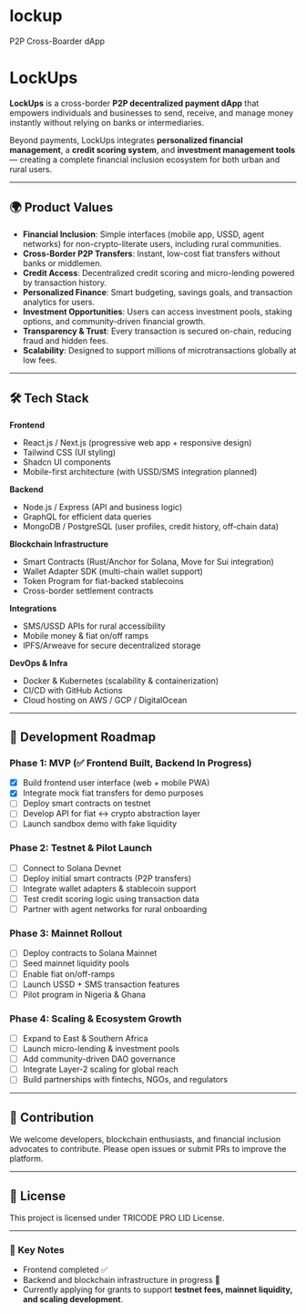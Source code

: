 # lockup
P2P Cross-Boarder dApp
# LockUps

**LockUps** is a cross-border **P2P decentralized payment dApp** that empowers individuals and businesses to send, receive, and manage money instantly without relying on banks or intermediaries.  

Beyond payments, LockUps integrates **personalized financial management**, a **credit scoring system**, and **investment management tools** — creating a complete financial inclusion ecosystem for both urban and rural users.  

---

## 🌍 Product Values

- **Financial Inclusion**: Simple interfaces (mobile app, USSD, agent networks) for non-crypto-literate users, including rural communities.  
- **Cross-Border P2P Transfers**: Instant, low-cost fiat transfers without banks or middlemen.  
- **Credit Access**: Decentralized credit scoring and micro-lending powered by transaction history.  
- **Personalized Finance**: Smart budgeting, savings goals, and transaction analytics for users.  
- **Investment Opportunities**: Users can access investment pools, staking options, and community-driven financial growth.  
- **Transparency & Trust**: Every transaction is secured on-chain, reducing fraud and hidden fees.  
- **Scalability**: Designed to support millions of microtransactions globally at low fees.  

---

## 🛠️ Tech Stack

**Frontend**
- React.js / Next.js (progressive web app + responsive design)  
- Tailwind CSS (UI styling)  
- Shadcn UI components  
- Mobile-first architecture (with USSD/SMS integration planned)  

**Backend**
- Node.js / Express (API and business logic)  
- GraphQL for efficient data queries  
- MongoDB / PostgreSQL (user profiles, credit history, off-chain data)  

**Blockchain Infrastructure**
- Smart Contracts (Rust/Anchor for Solana, Move for Sui integration)  
- Wallet Adapter SDK (multi-chain wallet support)  
- Token Program for fiat-backed stablecoins  
- Cross-border settlement contracts  

**Integrations**
- SMS/USSD APIs for rural accessibility  
- Mobile money & fiat on/off ramps  
- IPFS/Arweave for secure decentralized storage  

**DevOps & Infra**
- Docker & Kubernetes (scalability & containerization)  
- CI/CD with GitHub Actions  
- Cloud hosting on AWS / GCP / DigitalOcean  

---

## 🚀 Development Roadmap

### Phase 1: MVP (✅ Frontend Built, Backend In Progress)
- [x] Build frontend user interface (web + mobile PWA)  
- [x] Integrate mock fiat transfers for demo purposes  
- [ ] Deploy smart contracts on testnet  
- [ ] Develop API for fiat ↔ crypto abstraction layer  
- [ ] Launch sandbox demo with fake liquidity  

### Phase 2: Testnet & Pilot Launch
- [ ] Connect to Solana Devnet  
- [ ] Deploy initial smart contracts (P2P transfers)  
- [ ] Integrate wallet adapters & stablecoin support  
- [ ] Test credit scoring logic using transaction data  
- [ ] Partner with agent networks for rural onboarding  

### Phase 3: Mainnet Rollout
- [ ] Deploy contracts to Solana Mainnet  
- [ ] Seed mainnet liquidity pools  
- [ ] Enable fiat on/off-ramps  
- [ ] Launch USSD + SMS transaction features  
- [ ] Pilot program in Nigeria & Ghana  

### Phase 4: Scaling & Ecosystem Growth
- [ ] Expand to East & Southern Africa  
- [ ] Launch micro-lending & investment pools  
- [ ] Add community-driven DAO governance  
- [ ] Integrate Layer-2 scaling for global reach  
- [ ] Build partnerships with fintechs, NGOs, and regulators  

---

## 📌 Contribution

We welcome developers, blockchain enthusiasts, and financial inclusion advocates to contribute. Please open issues or submit PRs to improve the platform.  

---

## 📄 License

This project is licensed under TRICODE PRO LID License.  

---

### 🔑 Key Notes
- Frontend completed ✅  
- Backend and blockchain infrastructure in progress 🚧  
- Currently applying for grants to support **testnet fees, mainnet liquidity, and scaling development**.  

